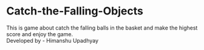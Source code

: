 # Catch-the-Falling-Objects
This is game about catch the falling balls in the basket and make the highest score and enjoy the game.
<br/>
Developed by - Himanshu Upadhyay
